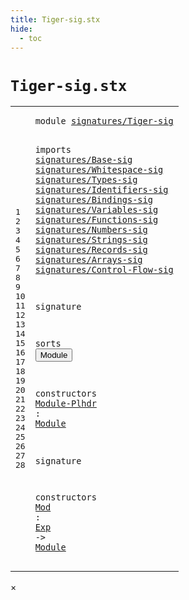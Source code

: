 ```yaml
---
title: Tiger-sig.stx
hide:
  - toc
---
```


# `Tiger-sig.stx`



[pdmosses/metaborg-tiger/org.metaborg.lang.tiger.statix/src-gen/statix/signatures/Tiger-sig.stx]: https://github.com/pdmosses/metaborg-tiger/blob/master/org.metaborg.lang.tiger.statix/src-gen/statix/signatures/Tiger-sig.stx "The source file on GitHub"

<div class="stx"><table class="highlighttable"><tbody><tr><td class="linenos"><div class="linenodiv"><pre><span></span>1
2
3
4
5
6
7
8
9
10
11
12
13
14
15
16
17
18
19
20
21
22
23
24
25
26
27
28
</pre></div></td>
<td class="code"><pre><code><span class="keyword">module</span> <a href="../../../../trans/static-semantics.stx/#signatures/Tiger-sig_4_3" id="signatures/Tiger-sig_1_8" title="Referenced at ../../../../trans/static-semantics.stx line 4"><span class="token sort_Id">signatures/Tiger-sig</span></a>

<span class="keyword">imports</span>
  <a href="../Base-sig.stx/#signatures/Base-sig_1_8" id="signatures/Base-sig_4_3" title="Defined at ../Base-sig.stx line 1"><span class="token sort_Id">signatures/Base-sig</span></a>
  <a href="../Whitespace-sig.stx/#signatures/Whitespace-sig_1_8" id="signatures/Whitespace-sig_5_3" title="Defined at ../Whitespace-sig.stx line 1"><span class="token sort_Id">signatures/Whitespace-sig</span></a>
  <a href="../Types-sig.stx/#signatures/Types-sig_1_8" id="signatures/Types-sig_6_3" title="Defined at ../Types-sig.stx line 1"><span class="token sort_Id">signatures/Types-sig</span></a>
  <a href="../Identifiers-sig.stx/#signatures/Identifiers-sig_1_8" id="signatures/Identifiers-sig_7_3" title="Defined at ../Identifiers-sig.stx line 1"><span class="token sort_Id">signatures/Identifiers-sig</span></a>
  <a href="../Bindings-sig.stx/#signatures/Bindings-sig_1_8" id="signatures/Bindings-sig_8_3" title="Defined at ../Bindings-sig.stx line 1"><span class="token sort_Id">signatures/Bindings-sig</span></a>
  <a href="../Variables-sig.stx/#signatures/Variables-sig_1_8" id="signatures/Variables-sig_9_3" title="Defined at ../Variables-sig.stx line 1"><span class="token sort_Id">signatures/Variables-sig</span></a>
  <a href="../Functions-sig.stx/#signatures/Functions-sig_1_8" id="signatures/Functions-sig_10_3" title="Defined at ../Functions-sig.stx line 1"><span class="token sort_Id">signatures/Functions-sig</span></a>
  <a href="../Numbers-sig.stx/#signatures/Numbers-sig_1_8" id="signatures/Numbers-sig_11_3" title="Defined at ../Numbers-sig.stx line 1"><span class="token sort_Id">signatures/Numbers-sig</span></a>
  <a href="../Strings-sig.stx/#signatures/Strings-sig_1_8" id="signatures/Strings-sig_12_3" title="Defined at ../Strings-sig.stx line 1"><span class="token sort_Id">signatures/Strings-sig</span></a>
  <a href="../Records-sig.stx/#signatures/Records-sig_1_8" id="signatures/Records-sig_13_3" title="Defined at ../Records-sig.stx line 1"><span class="token sort_Id">signatures/Records-sig</span></a>
  <a href="../Arrays-sig.stx/#signatures/Arrays-sig_1_8" id="signatures/Arrays-sig_14_3" title="Defined at ../Arrays-sig.stx line 1"><span class="token sort_Id">signatures/Arrays-sig</span></a>
  <a href="../Control-Flow-sig.stx/#signatures/Control-Flow-sig_1_8" id="signatures/Control-Flow-sig_15_3" title="Defined at ../Control-Flow-sig.stx line 1"><span class="token sort_Id">signatures/Control-Flow-sig</span></a>

<span class="keyword">signature</span>

  <span class="keyword">sorts</span>
    <span class="cons_SortDecl"><button class="modal-open" id="Module_20_5" title="Multi-file references" data-urls="#Module_23_20 line 23, 28; ../../../../trans/static-semantics.stx/#Module_8_15 line 8"><span class="token sort_Id">Module</span></button></span>

  <span class="keyword">constructors</span>
    <span class="cons_OpDecl"><a href="../../../../trans/static-semantics.stx/#Module-Plhdr_517_13" id="Module-Plhdr_23_5" title="Referenced at ../../../../trans/static-semantics.stx line 517"><span class="token sort_Id">Module-Plhdr</span></a> <span class="operator">:</span> <span class="cons_SimpleSort"><a href="#Module_20_5" id="Module_23_20" title="Defined at line 20"><span class="token sort_Id">Module</span></a></span></span>

<span class="keyword">signature</span>

  <span class="keyword">constructors</span>
    <span class="cons_OpDecl"><a href="../../../../trans/static-semantics.stx/#Mod_10_13" id="Mod_28_5" title="Referenced at ../../../../trans/static-semantics.stx line 10"><span class="token sort_Id">Mod</span></a> <span class="operator">:</span> <span class="cons_SimpleSort"><a href="../Base-sig.stx/#Exp_9_5" id="Exp_28_11" title="Defined at ../Base-sig.stx line 9"><span class="token sort_Id">Exp</span></a></span> <span class="operator">-&gt;</span> <span class="cons_SimpleSort"><a href="#Module_20_5" id="Module_28_18" title="Defined at line 20"><span class="token sort_Id">Module</span></a></span></span>
</code></pre></td></tr></tbody></table></div>

<div id="modal">
  <div id="modal-content">
    <span id="modal-close">&times;</span>
    <h2 id="modal-h2"></h2>
    <p  id="modal-p"></p>
    <ul id="modal-ul"></ul>
  </div>
</div>
